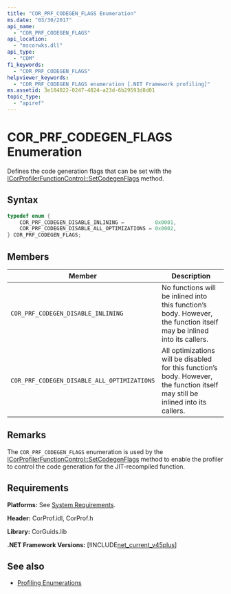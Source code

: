 ```yaml
---
title: "COR_PRF_CODEGEN_FLAGS Enumeration"
ms.date: "03/30/2017"
api_name: 
  - "COR_PRF_CODEGEN_FLAGS"
api_location: 
  - "mscorwks.dll"
api_type: 
  - "COM"
f1_keywords: 
  - "COR_PRF_CODEGEN_FLAGS"
helpviewer_keywords: 
  - "COR_PRF_CODEGEN_FLAGS enumeration [.NET Framework profiling]"
ms.assetid: 3e184022-0247-4824-a23d-6b29593d8d01
topic_type: 
  - "apiref"
---
```

# COR_PRF_CODEGEN_FLAGS Enumeration
Defines the code generation flags that can be set with the [ICorProfilerFunctionControl::SetCodegenFlags](icorprofilerfunctioncontrol-setcodegenflags-method.md) method.  
  
## Syntax  
  
```cpp  
typedef enum {  
    COR_PRF_CODEGEN_DISABLE_INLINING =          0x0001,  
    COR_PRF_CODEGEN_DISABLE_ALL_OPTIMIZATIONS = 0x0002,  
} COR_PRF_CODEGEN_FLAGS;  
```  
  
## Members  
  
|Member|Description|  
|------------|-----------------|  
|`COR_PRF_CODEGEN_DISABLE_INLINING`|No functions will be inlined into this function’s body. However, the function itself may be inlined into its callers.|  
|`COR_PRF_CODEGEN_DISABLE_ALL_OPTIMIZATIONS`|All optimizations will be disabled for this function’s body. However, the function itself may still be inlined into its callers.|  
  
## Remarks  
 The `COR_PRF_CODEGEN_FLAGS` enumeration is used by the [ICorProfilerFunctionControl::SetCodegenFlags](icorprofilerfunctioncontrol-setcodegenflags-method.md) method to enable the profiler to control the code generation for the JIT-recompiled function.  
  
## Requirements  
 **Platforms:** See [System Requirements](../../get-started/system-requirements.md).  
  
 **Header:** CorProf.idl, CorProf.h  
  
 **Library:** CorGuids.lib  
  
 **.NET Framework Versions:** [!INCLUDE[net_current_v45plus](../../../../includes/net-current-v45plus-md.md)]  
  
## See also

- [Profiling Enumerations](profiling-enumerations.md)
